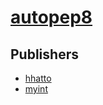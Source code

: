 # [autopep8](https://pypi.org/project/autopep8)



## Publishers
- [hhatto](https://pypi.org/user/hhatto)
- [myint](https://pypi.org/user/myint)

